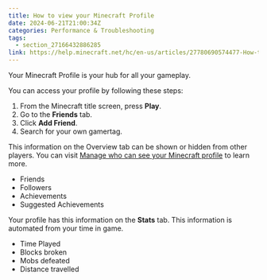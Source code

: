 ```yaml
---
title: How to view your Minecraft Profile
date: 2024-06-21T21:00:34Z
categories: Performance & Troubleshooting
tags:
  - section_27166432886285
link: https://help.minecraft.net/hc/en-us/articles/27780690574477-How-to-view-your-Minecraft-Profile
---
```


Your Minecraft Profile is your hub for all your gameplay.

You can access your profile by following these steps:

1.  From the Minecraft title screen, press **Play**.
2.  Go to the **Friends** tab.
3.  Click **Add Friend**.
4.  Search for your own gamertag.

This information on the Overview tab can be shown or hidden from other players. You can visit [Manage who can see your Minecraft profile](./Manage-Your-Profile-on-Minecraft-Bedrock-Edition.md) to learn more.

- Friends
- Followers
- Achievements
- Suggested Achievements

Your profile has this information on the **Stats** tab. This information is automated from your time in game.

- Time Played
- Blocks broken
- Mobs defeated
- Distance travelled

